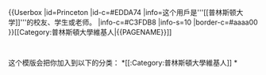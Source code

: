 {{Userbox
  |id=Princeton
  |id-c=#EDDA74
  |info=这个用戶是'''[[普林斯顿大学]]'''的校友、学生或老师。
  |info-c=#C3FDB8
  |info-s=10
  |border-c=#aaaa00
}}<includeonly>[[Category:普林斯頓大學維基人|{{PAGENAME}}]]</includeonly><noinclude>
<p style="clear: both; padding-top: 2em">
这个模版会把你加入到以下的分类：
*[[:Category:普林斯頓大學維基人]]
*
</p>
</noinclude>